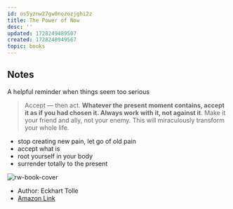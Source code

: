 ```yaml
---
id: os5yznw27gw0nozozjghi2z
title: The Power of Now
desc: ''
updated: 1728249489507
created: 1728248949567
topic: books
---
```




## Notes
A helpful reminder when things seem too serious

> Accept — then act. **Whatever the present moment contains, accept it as if you had chosen it. Always work with it, not against it**. Make it your friend and ally, not your enemy. This will miraculously transform your whole life.

- stop creating new pain, let go of old pain
- accept what is
- root yourself in your body
- surrender totally to the present

![rw-book-cover](https://images-na.ssl-images-amazon.com/images/I/41KrouGOE-L._SL200_.jpg)

- Author: Eckhart Tolle
- [Amazon Link](https://amzn.to/3Ygc0kj)
